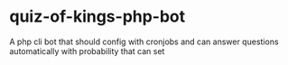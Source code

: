 # quiz-of-kings-php-bot
A php cli bot that should config with cronjobs and can answer questions automatically with probability that can set 
